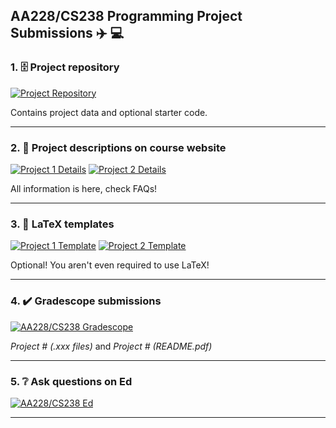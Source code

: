 ## AA228/CS238 Programming Project Submissions ✈️ 💻

### 1. 🗄️ Project repository
[![Project Repository](https://img.shields.io/badge/aa228%2Fcs238-repo-red?color=8c1515)](https://github.com/sisl/AA228-CS238-Student/)

Contains project data and optional starter code.

---

### 2. 💬 Project descriptions on course website
[![Project 1 Details](https://img.shields.io/badge/project1-details-blue)](https://web.stanford.edu/class/aa228/cgi-bin/wp/project-1/) [![Project 2 Details](https://img.shields.io/badge/project2-details-blue)](https://web.stanford.edu/class/aa228/cgi-bin/wp/project-2/)

All information is here, check FAQs!

---

### 3. 📄 LaTeX templates
[![Project 1 Template](https://img.shields.io/badge/project1-LaTeX%20template-white)](https://www.overleaf.com/read/hxwgtnksxtts) [![Project 2 Template](https://img.shields.io/badge/project2-LaTeX%20template-white)](https://www.overleaf.com/read/gsptsmcrzpdv)

Optional! You aren't even required to use LaTeX!

---

### 4. ✔️ Gradescope submissions
[![AA228/CS238 Gradescope](https://img.shields.io/badge/aa228%2Fcs238-gradescope-green?color=42a0a2)](https://www.gradescope.com/courses/466858)

*Project # (.xxx files)* and *Project # (README.pdf)*

---

### 5. ❔ Ask questions on Ed
[![AA228/CS238 Ed](https://img.shields.io/badge/aa228%2Fcs238-ed%20discussion-blue?color=4b79b1)](https://edstem.org/us/courses/31039/discussion/)

---
